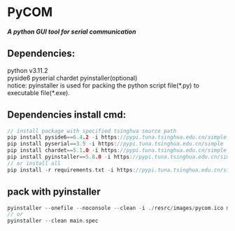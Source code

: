# PyCOM
***A python GUI tool for serial communication***   

## Dependencies:
python v3.11.2  
pyside6  pyserial  chardet  pyinstaller(optional)  
notice: pyinstaller is used for packing the python script file(\*.py) to executable file(\*.exe).  

## Dependencies install cmd:
```C
// install package with specified tsinghua source path
pip install pyside6==6.4.2 -i https://pypi.tuna.tsinghua.edu.cn/simple
pip install pyserial==3.5 -i https://pypi.tuna.tsinghua.edu.cn/simple
pip install chardet==5.1.0 -i https://pypi.tuna.tsinghua.edu.cn/simple
pip install pyinstaller==5.8.0 -i https://pypi.tuna.tsinghua.edu.cn/simple (optional)
// or install all
pip install -r requirements.txt -i https://pypi.tuna.tsinghua.edu.cn/simple
```

## pack with pyinstaller
```C
pyinstaller --onefile --noconsole --clean -i ./resrc/images/pycom.ico main.py
// or
pyinstaller --clean main.spec
```
